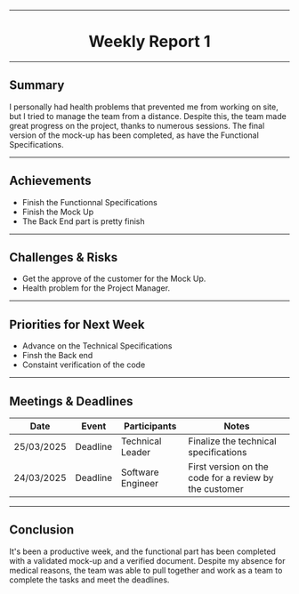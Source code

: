 
<div align="center">

---

# **Weekly Report 1** 


</div>

---

## **Summary**  

I personally had health problems that prevented me from working on site, but I tried to manage the team from a distance. Despite this, the team made great progress on the project, thanks to numerous sessions. The final version of the mock-up has been completed, as have the Functional Specifications.

---

## **Achievements**  

- Finish the Functionnal Specifications
- Finish the Mock Up
- The Back End part is pretty finish

---

## **Challenges & Risks**  

- Get the approve of the customer for the Mock Up.
- Health problem for the Project Manager.

---

## **Priorities for Next Week**  

- Advance on the Technical Specifications
- Finsh the Back end
- Constaint verification of the code

---

## **Meetings & Deadlines**  

| Date       | Event     | Participants       | Notes                                                   |
|------------|-----------|------------------- |-------------------------------------------------------- |
| 25/03/2025 | Deadline  | Technical Leader   | Finalize the technical specifications                   |
| 24/03/2025 | Deadline  | Software Engineer  | First version on the code for a review by the customer  |

---

## **Conclusion**  

It's been a productive week, and the functional part has been completed with a validated mock-up and a verified document. Despite my absence for medical reasons, the team was able to pull together and work as a team to complete the tasks and meet the deadlines.
